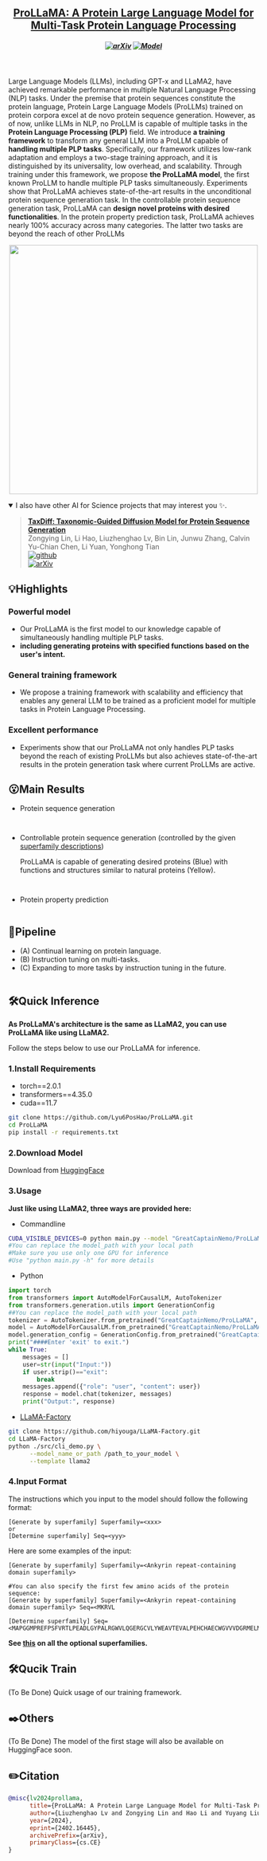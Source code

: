 
<h2 align="center"> <a href="hhttps://arxiv.org/abs/2402.16445">ProLLaMA: A Protein Large Language Model for Multi-Task Protein Language Processing</a></h2>
<h5 align="center">
    
[![arXiv](https://img.shields.io/badge/Arxiv-2402.16445-b31b1b.svg?logo=arXiv)](https://arxiv.org/abs/2402.16445)
[![Model](https://img.shields.io/badge/🤗-Model_Download-blue.svg)](https://huggingface.co/GreatCaptainNemo/ProLLaMA)
<!-- [![License](https://img.shields.io/badge/License-Apache%202.0-yellow)](https://github.com/Lyu6PosHao/ProLLaMA/blob/main/LICENSE) --> <br>

</h5>


Large Language Models (LLMs), including GPT-x and LLaMA2, have achieved remarkable performance in multiple Natural Language Processing (NLP) tasks. 
Under the premise that protein sequences constitute the protein language, Protein Large Language Models (ProLLMs) trained on protein corpora excel at de novo protein sequence generation.
However, as of now, unlike LLMs in NLP, no ProLLM is capable of multiple tasks in the **Protein Language Processing (PLP)** field.
We introduce **a training framework** to transform any general LLM into a ProLLM capable of **handling multiple PLP tasks**. Specifically, our framework utilizes low-rank adaptation and employs a two-stage training approach, and it is distinguished by its universality, low overhead, and scalability. Through training under this framework, we propose **the ProLLaMA model**, the first known ProLLM to handle multiple PLP tasks simultaneously.
Experiments show that ProLLaMA achieves state-of-the-art results in the unconditional protein sequence generation task. In the controllable protein sequence generation task, ProLLaMA can **design novel proteins with desired functionalities**. In the protein property prediction task, ProLLaMA achieves nearly 100\% accuracy across many categories. The latter two tasks are beyond the reach of other ProLLMs

<p align="center"><img src="img/intro.png" title="" height="500"></p>

<details open><summary> I also have other AI for Science projects that may interest you ✨. </summary><p>
<!--  may -->

> [**TaxDiff: Taxonomic-Guided Diffusion Model for Protein Sequence Generation**](https://github.com/PKU-YuanGroup/TaxDiff) <br>
>Zongying Lin, Li Hao, Liuzhenghao Lv, Bin Lin, Junwu Zhang, Calvin Yu-Chian Chen, Li Yuan, Yonghong Tian<br>
[![github](https://img.shields.io/badge/-Github-black?logo=github)](https://github.com/PKU-YuanGroup/TaxDiff)  
[![arXiv](https://img.shields.io/badge/Arxiv-2401.15947-b31b1b.svg?logo=arXiv)](https://arxiv.org/abs/2402.17156) <br>


</p ></details>

## 💡Highlights
### Powerful model
* Our ProLLaMA is the first model to our knowledge capable of simultaneously handling multiple PLP tasks.
* **including generating proteins with specified functions based on the user's intent.**

### General training framework
* We propose a training framework with scalability and efficiency that enables any general LLM to be trained as a proficient model for multiple tasks in Protein Language Processing.

### Excellent performance
* Experiments show that our ProLLaMA not only handles PLP tasks beyond the reach of existing ProLLMs but also achieves state-of-the-art results in the protein generation task where current ProLLMs are active.

## 😮Main Results
* Protein sequence generation
  <p align="center"><img src="img/r4.jpg" title=""></p>
  <p align="center"><img src="img/r1.jpg" title=""></p>
  
* Controllable protein sequence generation (controlled by the given [superfamily descriptions](https://github.com/Lyu6PosHao/ProLLaMA/blob/main/superfamilies.txt))

  ProLLaMA is capable of generating desired proteins (Blue) with functions and structures similar to natural proteins (Yellow).
  <p align="center"><img src="img/r5.jpg" title=""></p>
  <p align="center"><img src="img/r2.jpg" title=""></p>
  
* Protein property prediction
  
  <p align="center"><img src="img/r3.jpg" title="" ></p>

## 🚀Pipeline
* (A) Continual learning on protein language.
* (B) Instruction tuning on multi-tasks.
* (C) Expanding to more tasks by instruction tuning in the future.
<p align="center"><img src="img/train_framework_v3.png" title=""></p>

## 🛠️Quick Inference
**As ProLLaMA's architecture is the same as LLaMA2, you can use ProLLaMA like using LLaMA2.**

Follow the steps below to use our ProLLaMA for inference.
### 1.Install Requirements

* torch==2.0.1
* transformers==4.35.0
* cuda==11.7
```bash
git clone https://github.com/Lyu6PosHao/ProLLaMA.git
cd ProLLaMA
pip install -r requirements.txt
```

### 2.Download Model
Download from [HuggingFace](https://huggingface.co/GreatCaptainNemo/ProLLaMA)

### 3.Usage

**Just like using LLaMA2, three ways are provided here:**

* Commandline

```bash
CUDA_VISIBLE_DEVICES=0 python main.py --model "GreatCaptainNemo/ProLLaMA" --interactive
#You can replace the model_path with your local path
#Make sure you use only one GPU for inference
#Use "python main.py -h" for more details
```

* Python
```python
import torch
from transformers import AutoModelForCausalLM, AutoTokenizer
from transformers.generation.utils import GenerationConfig
##You can replace the model_path with your local path
tokenizer = AutoTokenizer.from_pretrained("GreatCaptainNemo/ProLLaMA", use_fast=False, trust_remote_code=True)
model = AutoModelForCausalLM.from_pretrained("GreatCaptainNemo/ProLLaMA", device_map="auto", torch_dtype=torch.bfloat16, trust_remote_code=True)
model.generation_config = GenerationConfig.from_pretrained("GreatCaptainNemo/ProLLaMA")
print("####Enter 'exit' to exit.")
while True:
    messages = []
    user=str(input("Input:"))
    if user.strip()=="exit":
        break
    messages.append({"role": "user", "content": user})
    response = model.chat(tokenizer, messages)
    print("Output:", response)
```

* [LLaMA-Factory](https://github.com/hiyouga/LLaMA-Factory)
```bash
git clone https://github.com/hiyouga/LLaMA-Factory.git
cd LLaMA-Factory
python ./src/cli_demo.py \
      --model_name_or_path /path_to_your_model \
      --template llama2
```

### 4.Input Format
The instructions which you input to the model should follow the following format:
```text
[Generate by superfamily] Superfamily=<xxx>
or
[Determine superfamily] Seq=<yyy>
```
Here are some examples of the input:
```text
[Generate by superfamily] Superfamily=<Ankyrin repeat-containing domain superfamily>
```
```
#You can also specify the first few amino acids of the protein sequence:
[Generate by superfamily] Superfamily=<Ankyrin repeat-containing domain superfamily> Seq=<MKRVL
```
```
[Determine superfamily] Seq=<MAPGGMPREFPSFVRTLPEADLGYPALRGWVLQGERGCVLYWEAVTEVALPEHCHAECWGVVVDGRMELMVDGYTRVYTRGDLYVVPPQARHRARVFPGFRGVEHLSDPDLLPVRKR>
```
**See [this](https://github.com/Lyu6PosHao/ProLLaMA/blob/main/superfamilies.txt) on all the optional superfamilies.**

## 🛠️Qucik Train
(To Be Done) Quick usage of our training framework.

## ✒️Others
(To Be Done) The model of the first stage will also be available on HuggingFace soon.

## ✏️Citation
```BibTex
@misc{lv2024prollama,
      title={ProLLaMA: A Protein Large Language Model for Multi-Task Protein Language Processing}, 
      author={Liuzhenghao Lv and Zongying Lin and Hao Li and Yuyang Liu and Jiaxi Cui and Calvin Yu-Chian Chen and Li Yuan and Yonghong Tian},
      year={2024},
      eprint={2402.16445},
      archivePrefix={arXiv},
      primaryClass={cs.CE}
}
```
